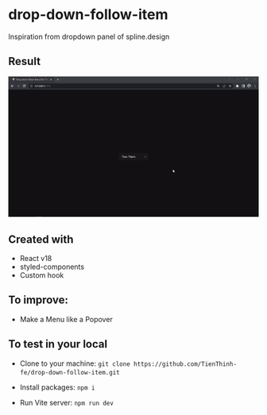 # drop-down-follow-item

Inspiration from dropdown panel of spline.design

## Result

![Demo](./description/result.gif)

## Created with

- React v18
- styled-components
- Custom hook

## To improve:
- Make a Menu like a Popover

## To test in your local

- Clone to your machine:
  `git clone https://github.com/TienThinh-fe/drop-down-follow-item.git`

- Install packages: `npm i`

- Run Vite server: `npm run dev`
